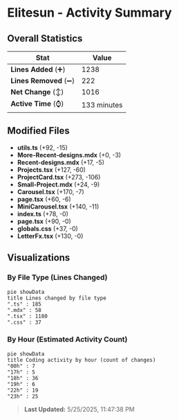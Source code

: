 # Elitesun - Activity Summary 

## Overall Statistics

| Stat                   | Value                                                             |
| ---------------------- | ----------------------------------------------------------------- |
| **Lines Added** (➕)   | 1238                                          |
| **Lines Removed** (➖) | 222                                        |
| **Net Change** (↕)    | 1016                |
| **Active Time** (⌚)   | 133 minutes |


## Modified Files
- **utils.ts** (+92, -15)
- **More-Recent-designs.mdx** (+0, -3)
- **Recent-designs.mdx** (+17, -5)
- **Projects.tsx** (+127, -60)
- **ProjectCard.tsx** (+273, -106)
- **Small-Project.mdx** (+24, -9)
- **Carousel.tsx** (+170, -7)
- **page.tsx** (+60, -6)
- **MiniCarousel.tsx** (+140, -11)
- **index.ts** (+78, -0)
- **page.tsx** (+90, -0)
- **globals.css** (+37, -0)
- **LetterFx.tsx** (+130, -0)

## Visualizations

### By File Type (Lines Changed)

```mermaid
pie showData
title Lines changed by file type
".ts" : 185
".mdx" : 58
".tsx" : 1180
".css" : 37
```

### By Hour (Estimated Activity Count)

```mermaid
pie showData
title Coding activity by hour (count of changes)
"00h" : 7
"17h" : 5
"18h" : 36
"19h" : 6
"22h" : 19
"23h" : 25
```


> **Last Updated:** 5/25/2025, 11:47:38 PM